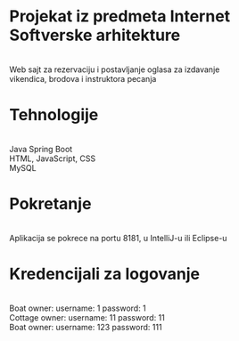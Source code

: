 # Projekat iz predmeta Internet Softverske arhitekture
 <br /> Web sajt za rezervaciju i postavljanje oglasa za izdavanje 
 <br /> vikendica, brodova i instruktora pecanja
# Tehnologije
 <br /> Java Spring Boot
 <br /> HTML, JavaScript, CSS
 <br /> MySQL 
# Pokretanje
 <br /> Aplikacija se pokrece na portu 8181, u IntelliJ-u ili Eclipse-u
 
# Kredencijali za logovanje
 <br /> Boat owner: username: 1 password: 1
 <br /> Cottage owner: username: 11 password: 11
 <br /> Boat owner: username: 123 password: 111


